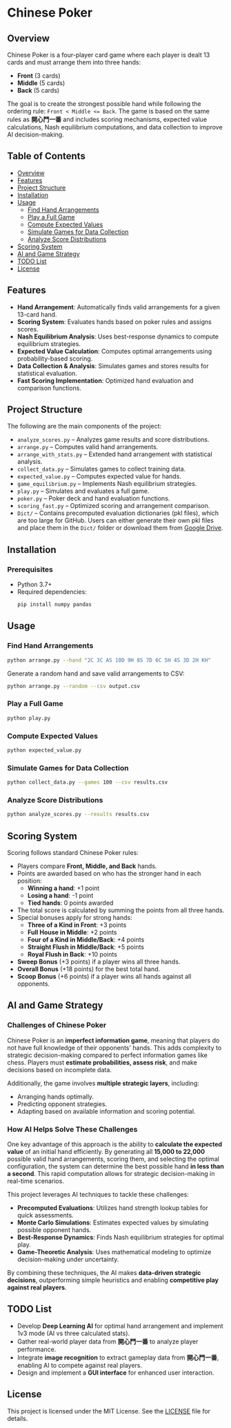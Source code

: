 # Chinese Poker

## Overview

Chinese Poker is a four-player card game where each player is dealt 13 cards and must arrange them into three hands:

- **Front** (3 cards)
- **Middle** (5 cards)
- **Back** (5 cards)

The goal is to create the strongest possible hand while following the ordering rule: `Front < Middle <= Back`. The game is based on the same rules as **開心鬥一番** and includes scoring mechanisms, expected value calculations, Nash equilibrium computations, and data collection to improve AI decision-making.

## Table of Contents

- [Overview](#overview)
- [Features](#features)
- [Project Structure](#project-structure)
- [Installation](#installation)
- [Usage](#usage)
  - [Find Hand Arrangements](#find-hand-arrangements)
  - [Play a Full Game](#play-a-full-game)
  - [Compute Expected Values](#compute-expected-values)
  - [Simulate Games for Data Collection](#simulate-games-for-data-collection)
  - [Analyze Score Distributions](#analyze-score-distributions)
- [Scoring System](#scoring-system)
- [AI and Game Strategy](#ai-and-game-strategy)
- [TODO List](#todo-list)
- [License](#license)

## Features

- **Hand Arrangement**: Automatically finds valid arrangements for a given 13-card hand.
- **Scoring System**: Evaluates hands based on poker rules and assigns scores.
- **Nash Equilibrium Analysis**: Uses best-response dynamics to compute equilibrium strategies.
- **Expected Value Calculation**: Computes optimal arrangements using probability-based scoring.
- **Data Collection & Analysis**: Simulates games and stores results for statistical evaluation.
- **Fast Scoring Implementation**: Optimized hand evaluation and comparison functions.

## Project Structure

The following are the main components of the project:

- `analyze_scores.py` – Analyzes game results and score distributions.
- `arrange.py` – Computes valid hand arrangements.
- `arrange_with_stats.py` – Extended hand arrangement with statistical analysis.
- `collect_data.py` – Simulates games to collect training data.
- `expected_value.py` – Computes expected value for hands.
- `game_equilibrium.py` – Implements Nash equilibrium strategies.
- `play.py` – Simulates and evaluates a full game.
- `poker.py` – Poker deck and hand evaluation functions.
- `scoring_fast.py` – Optimized scoring and arrangement comparison.
- `Dict/` – Contains precomputed evaluation dictionaries (pkl files), which are too large for GitHub. Users can either generate their own pkl files and place them in the `Dict/` folder or download them from [Google Drive](https://drive.google.com/drive/folders/16xG5Q71OJtGZQXdtI4nxHSs1wa2llQZe?usp=drive_link).

## Installation

### Prerequisites

- Python 3.7+
- Required dependencies:
  ```bash
  pip install numpy pandas
  ```

## Usage

### Find Hand Arrangements
```bash
python arrange.py --hand "2C 3C AS 10D 9H 8S 7D 6C 5H 4S 3D 2H KH"
```
Generate a random hand and save valid arrangements to CSV:
```bash
python arrange.py --random --csv output.csv
```

### Play a Full Game
```bash
python play.py
```

### Compute Expected Values
```bash
python expected_value.py
```

### Simulate Games for Data Collection
```bash
python collect_data.py --games 100 --csv results.csv
```

### Analyze Score Distributions
```bash
python analyze_scores.py --results results.csv
```

## Scoring System

Scoring follows standard Chinese Poker rules:

- Players compare **Front, Middle, and Back** hands.
- Points are awarded based on who has the stronger hand in each position:
  - **Winning a hand**: +1 point
  - **Losing a hand**: -1 point
  - **Tied hands**: 0 points awarded
- The total score is calculated by summing the points from all three hands.
- Special bonuses apply for strong hands:
  - **Three of a Kind in Front**: +3 points
  - **Full House in Middle**: +2 points
  - **Four of a Kind in Middle/Back**: +4 points
  - **Straight Flush in Middle/Back**: +5 points
  - **Royal Flush in Back**: +10 points
- **Sweep Bonus** (+3 points) if a player wins all three hands.
- **Overall Bonus** (+18 points) for the best total hand.
- **Scoop Bonus** (+6 points) if a player wins all hands against all opponents.

## AI and Game Strategy

### Challenges of Chinese Poker

Chinese Poker is an **imperfect information game**, meaning that players do not have full knowledge of their opponents' hands. This adds complexity to strategic decision-making compared to perfect information games like chess. Players must **estimate probabilities, assess risk**, and make decisions based on incomplete data.

Additionally, the game involves **multiple strategic layers**, including:
- Arranging hands optimally.
- Predicting opponent strategies.
- Adapting based on available information and scoring potential.

### How AI Helps Solve These Challenges

One key advantage of this approach is the ability to **calculate the expected value** of an initial hand efficiently. By generating all **15,000 to 22,000** possible valid hand arrangements, scoring them, and selecting the optimal configuration, the system can determine the best possible hand **in less than a second**. This rapid computation allows for strategic decision-making in real-time scenarios.

This project leverages AI techniques to tackle these challenges:

- **Precomputed Evaluations**: Utilizes hand strength lookup tables for quick assessments.
- **Monte Carlo Simulations**: Estimates expected values by simulating possible opponent hands.
- **Best-Response Dynamics**: Finds Nash equilibrium strategies for optimal play.
- **Game-Theoretic Analysis**: Uses mathematical modeling to optimize decision-making under uncertainty.

By combining these techniques, the AI makes **data-driven strategic decisions**, outperforming simple heuristics and enabling **competitive play against real players**.

## TODO List

- Develop **Deep Learning AI** for optimal hand arrangement and implement 1v3 mode (AI vs three calculated stats).
- Gather real-world player data from **開心鬥一番** to analyze player performance.
- Integrate **image recognition** to extract gameplay data from **開心鬥一番**, enabling AI to compete against real players.
- Design and implement a **GUI interface** for enhanced user interaction.

## License

This project is licensed under the MIT License. See the [LICENSE](LICENSE) file for details.

